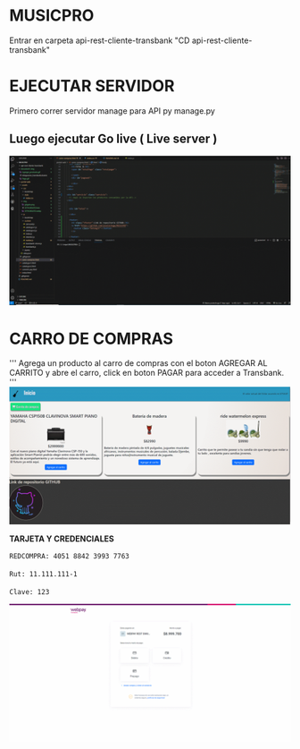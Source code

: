 # MUSICPRO

Entrar en carpeta api-rest-cliente-transbank "CD api-rest-cliente-transbank"

# EJECUTAR SERVIDOR

Primero correr servidor manage para API
py manage.py

Luego ejecutar Go live ( Live server )
--------------------------------------------------------------------------
<img src="document/img/Servidor.gif" alt="integracion-transbank.drawio" width="600px">

# CARRO DE COMPRAS
'''
Agrega un producto al carro de compras con el boton AGREGAR AL CARRITO y abre el carro,
click en boton PAGAR para acceder a Transbank.
'''
<img src="document/img/Agregar_producto.gif" alt="integracion-transbank.drawio" width="600px">

**TARJETA Y CREDENCIALES**
```
REDCOMPRA: 4051 8842 3993 7763

Rut: 11.111.111-1

Clave: 123
```

<img src="document/img/Pago.gif" alt="integracion-transbank.drawio" width="600px">

